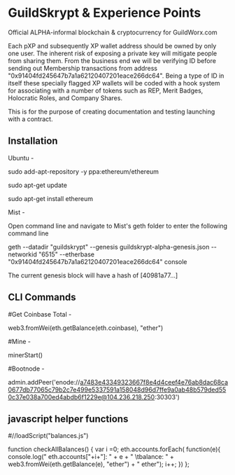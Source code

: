 # GuildSkrypt & Experience Points

Official ALPHA-informal blockchain & cryptocurrency for GuildWorx.com

Each pXP and subsequently XP wallet address should be owned by only one user. The inherent risk of exposing a private key will mitigate people from sharing them. From the business end we will be verifying ID before sending out Membership transactions from address "0x91404fd245647b7a1a62120407201eace266dc64". Being a type of ID in itself these specially flagged XP wallets will be coded with a hook system for associating with a number of tokens such as REP, Merit Badges, Holocratic Roles, and Company Shares.

This is for the purpose of creating documentation and testing launching with a contract.

Installation
--------------
Ubuntu -

sudo add-apt-repository -y ppa:ethereum/ethereum

sudo apt-get update

sudo apt-get install ethereum

Mist - 

Open command line and navigate to Mist's geth folder to enter the following command line

geth --datadir "guildskrypt" --genesis guildskrypt-alpha-genesis.json --networkid "6515" --etherbase "0x91404fd245647b7a1a62120407201eace266dc64" console

The current genesis block will have a hash of [40981a77...]


CLI Commands
---------------
#Get Coinbase Total - 

web3.fromWei(eth.getBalance(eth.coinbase), "ether")

#Mine -

minerStart()

#Bootnode -

admin.addPeer('enode://a7483e43349323667f8e4d4ceef4e76ab8dac68ca0677db77065c79b2c7e499e5337591a158048d96d7ffe9a0ab48b579ded550c37e038a700ed4abdb6f1229e@104.236.218.250:30303')



javascript helper functions
----------------------------
#//loadScript("balances.js")


function checkAllBalances() { 
var i =0; 
eth.accounts.forEach( function(e){
    console.log("  eth.accounts["+i+"]: " +  e + " \tbalance: " + web3.fromWei(eth.getBalance(e), "ether") + " ether"); 
i++; 
})
}; 

